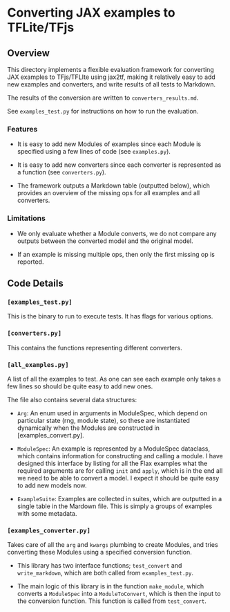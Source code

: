 # Converting JAX examples to TFLite/TFjs

## Overview

This directory implements a flexible evaluation framework for converting JAX
examples to TFjs/TFLIte using jax2tf, making it relatively easy to add new
examples and converters, and write results of all tests to Markdown.

The results of the conversion are written to `converters_results.md`.

See `examples_test.py` for instructions on how to run the evaluation.

### Features

*  It is easy to add new Modules of examples since each Module is specified
   using a few lines of code (see `examples.py`).

*  It is easy to add new converters since each converter is represented as a
   function (see `converters.py`).

*  The framework outputs a Markdown table (outputted below), which provides
   an overview of the missing ops for all examples and all converters.

### Limitations

*  We only evaluate whether a Module converts, we do not compare any outputs
   between the converted model and the original model.

*  If an example is missing multiple ops, then only the first missing op is
   reported.

## Code Details

### `[examples_test.py]`

This is the binary to run to execute tests. It has flags for various options.

### `[converters.py]`

This contains the functions representing different converters.

### `[all_examples.py]`

A list of all the examples to test. As one can see each example only takes a few
lines so should be quite easy to add new ones.

The file also contains several data structures:

*  `Arg`: An enum used in arguments in ModuleSpec, which depend on particular
   state (rng, module state), so these are instantiated dynamically when the
   Modules are constructed in [examples_convert.py].

*  `ModuleSpec`: An example is represented by a ModuleSpec dataclass, which
   contains information for constructing and calling a module. I have designed
   this interface by listing for all the Flax examples what the required
   arguments are for calling `init` and `apply`, which is in the end all we need
   to be able to convert a model. I expect it should be quite easy to add new
   models now.

*  `ExampleSuite`: Examples are collected in suites, which are outputted in a
   single table in the Mardown file. This is simply a groups of examples with
   some metadata.

### `[examples_converter.py]`

Takes care of all the `arg` and `kwargs` plumbing to create Modules, and tries
converting these Modules using a specified conversion function.

*  This library has two interface functions; `test_convert` and
   `write_markdown`, which are both called from `examples_test.py`.

*  The main logic of this library is in the function `make_module`, which
   converts a `ModuleSpec` into a `ModuleToConvert`, which is then the input to
   the conversion function. This function is called from `test_convert`.
